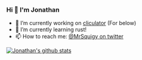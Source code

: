 ### Hi 👋 I'm Jonathan

- 🔭 I’m currently working on [cliculator](https://github.com/MrSquigy/cliculator) (For below)
- 🦀 I’m currently learning rust!
- 📫 How to reach me: [@MrSquigy on twitter](https://www.twitter.com/MrSquigy)

<!--
**MrSquigy/MrSquigy** is a ✨ _special_ ✨ repository because its `README.md` (this file) appears on your GitHub profile.

Here are some ideas to get you started:


- 👯 I’m looking to collaborate on ...
- 🤔 I’m looking for help with ...
- 💬 Ask me about ...
- 😄 Pronouns: ...
- ⚡ Fun fact: ...
-->

[![Jonathan's github stats](https://github-readme-stats.vercel.app/api?username=MrSquigy&count_private=true&hide=stars&show_icons=true)](https://github.com/anuraghazra/github-readme-stats)
